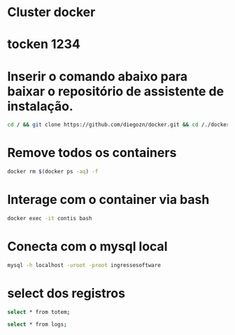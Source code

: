 # Cluster docker

# tocken 1234

# Inserir o comando abaixo para baixar o repositório de assistente de instalação.

```sh
cd / && git clone https://github.com/diegozn/docker.git && cd /./docker/ && chmod +777 script-docker-mysql.sh && chmod +777 script.sh && chmod +777 script.sql && chmod +777 IngresseSofware.jar
```

# Remove todos os containers

```sh
docker rm $(docker ps -aq) -f
```
# Interage com o container via bash

```sh
docker exec -it contis bash
```
# Conecta com o mysql local

```sh
mysql -h localhost -uroot -proot ingressesoftware
```
# select dos registros

```sh
select * from totem;
```
```sh
select * from logs;
```
